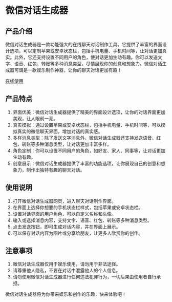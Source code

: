 # 微信对话生成器

## 产品介绍
微信对话生成器是一款功能强大的在线聊天对话制作工具。它提供了丰富的界面设计选项，可以定制苹果或安卓状态栏，包括手机电量、手机时间等，让对话更加真实。此外，它还支持设置不同用户的角色，使对话更加生动有趣。你可以发送文字、语音、红包、转账等多种消息类型，尽情展现你的创意和想象力。微信对话生成器可谓是一款娱乐制作神器，让你的聊天对话更加有趣！

[在线使用](https://wxsclt.vercel.app/)

## 产品特点
1. 界面优美：微信对话生成器提供了精美的界面设计选项，让你的对话界面更加美观，让人眼前一亮。
2. 真实模拟：通过设置苹果或安卓状态栏，包括手机电量、手机时间等，可以模拟真实的微信聊天界面，增加对话的真实感。
3. 多样消息类型：除了发送文字消息外，微信对话生成器还支持发送语音、红包、转账等多种消息类型，让对话更加丰富多样。
4. 角色定制：你可以设置不同用户的角色，如好友、家人、同事等，让对话更加生动有趣。
5. 创意展示：微信对话生成器提供了丰富的功能选项，让你展现自己的创意和想象力，制作出独特有趣的聊天对话。

## 使用说明
1. 打开微信对话生成器网页，进入聊天对话制作界面。
2. 在界面上选择你想要的手机状态栏样式，包括苹果或安卓状态栏。
3. 设置对话界面的用户角色，可以自定义名称和头像。
4. 输入或选择消息内容，支持文字、语音、红包、转账等多种消息类型。
5. 点击发送按钮，即可生成对话内容，并在界面上展示。
6. 可以保存对话内容为图片或分享给朋友，让更多人欣赏你的创作。

## 注意事项
1. 微信对话生成器仅用于娱乐使用，请勿用于非法途径。
2. 请尊重他人隐私，不要在对话中泄露他人的个人信息。
3. 请勿使用微信对话生成器进行任何违法犯罪行为，一切后果由使用者自行承担。

微信对话生成器将为你带来娱乐和创作的乐趣，快来体验吧！
